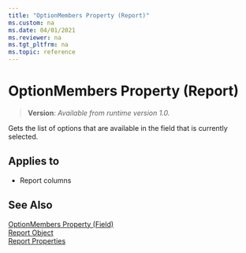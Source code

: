 ```yaml
---
title: "OptionMembers Property (Report)"
ms.custom: na
ms.date: 04/01/2021
ms.reviewer: na
ms.tgt_pltfrm: na
ms.topic: reference
---
```


# OptionMembers Property (Report)

> **Version**: _Available from runtime version 1.0._

Gets the list of options that are available in the field that is currently selected.
  
## Applies to  
  
- Report columns  


## See Also

[OptionMembers Property (Field)](devenv-optionmembers-field-property.md)   
[Report Object](../devenv-report-object.md)   
[Report Properties](devenv-report-properties.md) 